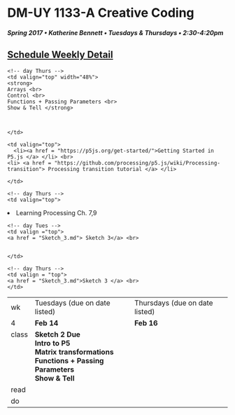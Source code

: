 # DM-UY 1133-A Creative Coding
##### Spring 2017 • Katherine Bennett • Tuesdays & Thursdays • 2:30-4:20pm 

## [Schedule Weekly Detail](Calendar.md) 

<table>
<tr>
<td>wk</td>
<td>Tuesdays (due on date listed)</td>
<td>Thursdays (due on date listed)</td>
</tr>

<!-- dates -->
<tr>
  <td valign="top">4</td>
  <td valign="top" width="48%"><strong>Feb 14</strong></td>
  <td valign="top" width="48%"><strong>Feb 16</strong></td>
</tr>

<!-- class -->
<tr>
	<td valign="top">class</td>
	<!-- day Tues -->
	<td valign="top" width="48%">
	<strong>
	Sketch 2 Due <br> 
	Intro to P5 <br>
	Matrix transformations <br>
	Functions + Passing Parameters <br>
	Show & Tell  <br>
	</strong>
	</td>
	

	<!-- day Thurs -->
	<td valign="top" width="48%">
	<strong>
	Arrays <br>
	Control <br>
	Functions + Passing Parameters <br>
	Show & Tell </strong>
	
		
		
	</td>

<!-- homework -->
<tr>
  <td valign="top">read</td>
  	<!-- day Tues -->

  	<td valign="top">
  	  <li><a href = "https://p5js.org/get-started/">Getting Started in P5.js </a> </li> <br>
  	<li> <a href = "https://github.com/processing/p5.js/wiki/Processing-transition"> Processing transition tutorial </a> </li>
	
	</td>

  	<!-- day Thurs -->
  	<td valign="top"> 
   <li> Learning Processing Ch. 7,9 </li> 
   </td>

 </tr>


 <!-- do -->
<tr>
  <td valign="top">do</td>

	<!-- day Tues -->
 	<td valign ="top"> 
 	<a href = "Sketch_3.md"> Sketch 3</a> <br>
 	

 	</td>

  	<!-- day Thurs -->
  	<td valign = "top">
	<a href = "Sketch_3.md">Sketch 3 </a> <br>
  	</td>
  	
</tr>
</table>